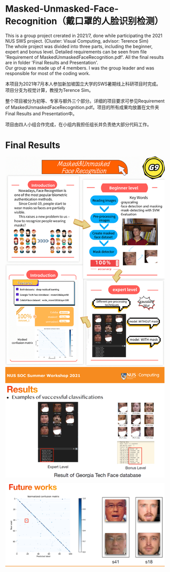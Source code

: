 # Masked-Unmasked-Face-Recognition（戴口罩的人脸识别检测）

This is a group project crerated in 2021/7, done while participating the 2021 NUS SWS project. (Cluster: Visual Computing, advisor: Terence Sim)  
The whole project was divided into three parts, including the beginner, expert and bonus level. Detailed requirements can be seen from file 'Requirement of MaskedUnmaskedFaceRecognition.pdf'. All the final results are in folder 'Final Results and Presentation'.  
Our group was made up of 4 members. I was the group leader and was responsible for most of the coding work.

本项目为2021年7月本人参加新加坡国立大学的SWS暑期线上科研项目时完成。项目分支为视觉计算，教授为Terence Sim。

整个项目被分为初等、专家与额外三个部分。详细的项目要求可参见Requirement of MaskedUnmaskedFaceRecognition.pdf。项目的所有成果均放置在文件夹Final Results and Presentation中。

项目由四人小组合作完成，在小组内我担任组长并负责绝大部分代码工作。

# Final Results

![](image/README/1643012642984.png)![](image/README/1643012763534.png)

![](image/README/1643012743606.png)
